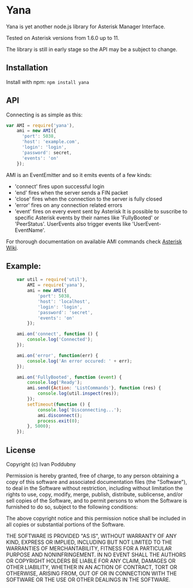 # Yana

Yana is yet another node.js library for Asterisk Manager Interface.

Tested on Asterisk versions from 1.6.0 up to 11.

The library is still in early stage so the API may be a subject to change.

## Installation
Install with npm: `npm install yana`

## API
Connecting is as simple as this:
```js
var AMI = require('yana'),
    ami = new AMI({
      'port': 5038,
      'host': 'example.com',
      'login': 'login',
      'password': secret,
      'events': 'on'
    });
```

AMI is an EventEmitter and so it emits events of a few kinds:
 * 'connect' fires upon successful login
 * 'end' fires when the server sends a FIN packet
 * 'close' fires when the connection to the server is fully closed
 * 'error' fires on any connection related errors
 * 'event' fires on every event sent by Asterisk
It is possible to suscribe to specific Asterisk events by their names like 'FullyBooted' or 'PeerStatus'.
UserEvents also trigger events like 'UserEvent-EventName'.

For thorough documentation on available AMI commands check [Asterisk Wiki](https://wiki.asterisk.org/wiki/display/AST/AMI+Actions).

## Example:
```js
    var util = require('util'),
        AMI = require('yana'),
        ami = new AMI({
            'port': 5038,
            'host': 'localhost',
            'login': 'login',
            'password': 'secret',
            'events': 'on'
        });

    ami.on('connect', function () {
        console.log('Connected');
    });

    ami.on('error', function(err) {
        console.log('An error occured: ' + err);
    });

    ami.on('FullyBooted', function (event) {
        console.log('Ready');
        ami.send({Action: 'ListCommands'}, function (res) {
            console.log(util.inspect(res));
        });
        setTimeout(function () {
            console.log('Disconnecting...');
            ami.disconnect();
            process.exit(0);
        }, 5000);
    });
```

## License

Copyright (c) Ivan Poddubny

Permission is hereby granted, free of charge, to any person obtaining a copy of this software and associated documentation files (the "Software"), to deal in the Software without restriction, including without limitation the rights to use, copy, modify, merge, publish, distribute, sublicense, and/or sell copies of the Software, and to permit persons to whom the Software is furnished to do so, subject to the following conditions:

The above copyright notice and this permission notice shall be included in all copies or substantial portions of the Software.

THE SOFTWARE IS PROVIDED "AS IS", WITHOUT WARRANTY OF ANY KIND, EXPRESS OR IMPLIED, INCLUDING BUT NOT LIMITED TO THE WARRANTIES OF MERCHANTABILITY, FITNESS FOR A PARTICULAR PURPOSE AND NONINFRINGEMENT. IN NO EVENT SHALL THE AUTHORS OR COPYRIGHT HOLDERS BE LIABLE FOR ANY CLAIM, DAMAGES OR OTHER LIABILITY, WHETHER IN AN ACTION OF CONTRACT, TORT OR OTHERWISE, ARISING FROM, OUT OF OR IN CONNECTION WITH THE SOFTWARE OR THE USE OR OTHER DEALINGS IN THE SOFTWARE.


